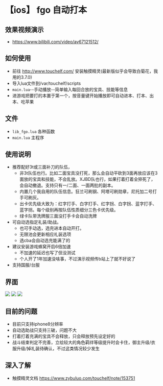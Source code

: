 # 【ios】 fgo 自动打本
## 效果视频演示
* https://www.bilibili.com/video/av67121512/

## 如何使用
* 前往 http://www.touchelf.com/ 安装触摸精灵(最新版似乎会导致白菊花，我用的3.7.0)
* 导入lua文件到/var/touchelf/scripts
* `main.lua`--手动播放--简单输入每回合放的宝具、技能等信息
* 进游戏把要打的本置于第一个，按音量键开始播放即可自动进本、打本、出本、吃苹果
## 文件
* `lib_fgo.lua` 各种函数
* `main.lua` 主程序
## 使用说明
* 推荐配好3t或三面补刀的队伍，
  * 非3t队伍也行。比如二面宝具没打死，那么会自动平砍到3面再放应该在3面放的宝具和技能，不会乱放。XJBD队也行，如果打着打着全猝死了，会自动撤退。支持只有一/二面、一面两批的副本。
  * 内置几个我自用的队伍信息。狂兰可刷钢、阿塔可刷勋章，尼托加二号打手可刷灰。
  * 出卡优先级大致为：红字打手、白字打手、红字拐、白字拐、蓝字打手、蓝字拐。每个级别再按队伍性质细分三色卡优先级。
  * 绿卡队带洗牌服三面没打手卡会自动洗牌
* 可自动选指定礼装/助战。
  * 也可手动选，选完进本自动开打。
  * 无限池会更新相应礼装选项
  * 选cba会自动选充能满了的
* 建议安装游戏蜂窝开启6倍加速
  * 不加速的延迟也写了但没测试
  * 个人开了1年加速没啥事，不过演示视频传b站上了就不好说了
* 支持国服/台服


## 界面
![](https://github.com/brendonjkding/fgo_lua_test/raw/master/pic/1.PNG) 
![](https://github.com/brendonjkding/fgo_lua_test/raw/master/pic/2.PNG) 
![](https://github.com/brendonjkding/fgo_lua_test/raw/master/pic/3.PNG) 

## 目前的问题
* 目前只支持iphone8分辨率
* 自动选助战只支持三破，问题不大
* 打着打着充满的宝具不会释放，只会释放预先设定好的
* 战斗结束判定不完善，立绘较大的角色羁绊等级提升时会卡住，御主升级/衣服升级/掉礼装待确认，不过这类情况较少发生

## 深入了解
* 触摸精灵文档 https://www.zybuluo.com/touchelf/note/153751


